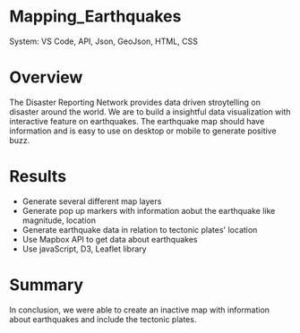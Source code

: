 # Mapping_Earthquakes
System: VS Code, API, Json, GeoJson, HTML, CSS

# Overview
  The Disaster Reporting Network provides data driven stroytelling on disaster around the world. We are to build a insightful data visualization with interactive feature on earthquakes. The earthquake map should have information and is easy to use on desktop or mobile to generate positive buzz. 
  
# Results
  - Generate several different map layers
  - Generate pop up markers with information aobut the earthquake like magnitude, location
  - Generate earthquake data in relation to tectonic plates' location
  - Use Mapbox API to get data about earthquakes
  - Use javaScript, D3, Leaflet library 
  
# Summary
In conclusion, we were able to create an inactive map with information about earthquakes and include the tectonic plates. 
